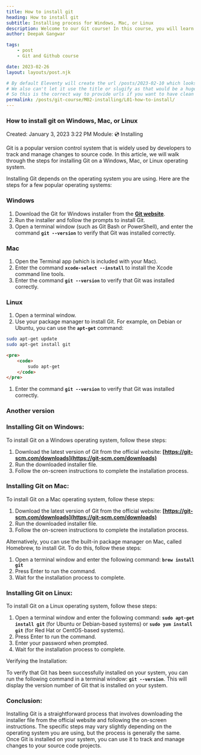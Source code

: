 ```yaml
---
title: How to install git
heading: How to install git
subtitle: Installing process for Windows, Mac, or Linux
description: Welcome to our Git course! In this course, you will learn how to use Git to track and manage changes to your source code projects.
author: Deepak Gangwar

tags: 
    - post
    - Git and Github course

date: 2023-02-26
layout: layouts/post.njk

# By default Eleventy will create the url /posts/2023-02-10 which looks wierd
# We also can't let it use the title or slugify as that would be a huge title
# So this is the correct way to provide urls if you want to have clean urls
permalink: /posts/git-course/M02-installing/L01-how-to-install/
---
```


### How to install git on Windows, Mac, or Linux

Created: January 3, 2023 3:22 PM
Module: 💿 Installing

Git is a popular version control system that is widely used by developers to track and manage changes to source code. In this article, we will walk through the steps for installing Git on a Windows, Mac, or Linux operating system.

Installing Git depends on the operating system you are using. Here are the steps for a few popular operating systems:

### Windows

1. Download the Git for Windows installer from the **[Git website](https://git-scm.com/download/win)**.
2. Run the installer and follow the prompts to install Git.
3. Open a terminal window (such as Git Bash or PowerShell), and enter the command **`git --version`** to verify that Git was installed correctly.

### Mac

1. Open the Terminal app (which is included with your Mac).
2. Enter the command **`xcode-select --install`** to install the Xcode command line tools.
3. Enter the command **`git --version`** to verify that Git was installed correctly.

### Linux

1. Open a terminal window.
2. Use your package manager to install Git. For example, on Debian or Ubuntu, you can use the **`apt-get`** command:

```bash
sudo apt-get update
sudo apt-get install git
```

```html
<pre>
    <code>
        sudo apt-get
    </code>
</pre>
```

1. Enter the command **`git --version`** to verify that Git was installed correctly.

### Another version

### Installing Git on Windows:

To install Git on a Windows operating system, follow these steps:

1. Download the latest version of Git from the official website: **[https://git-scm.com/downloads](https://git-scm.com/downloads)**
2. Run the downloaded installer file.
3. Follow the on-screen instructions to complete the installation process.

### Installing Git on Mac:

To install Git on a Mac operating system, follow these steps:

1. Download the latest version of Git from the official website: **[https://git-scm.com/downloads](https://git-scm.com/downloads)**
2. Run the downloaded installer file.
3. Follow the on-screen instructions to complete the installation process.

Alternatively, you can use the built-in package manager on Mac, called Homebrew, to install Git. To do this, follow these steps:

1. Open a terminal window and enter the following command: **`brew install git`**
2. Press Enter to run the command.
3. Wait for the installation process to complete.

### Installing Git on Linux:

To install Git on a Linux operating system, follow these steps:

1. Open a terminal window and enter the following command: **`sudo apt-get install git`** (for Ubuntu or Debian-based systems) or **`sudo yum install git`** (for Red Hat or CentOS-based systems).
2. Press Enter to run the command.
3. Enter your password when prompted.
4. Wait for the installation process to complete.

Verifying the Installation:

To verify that Git has been successfully installed on your system, you can run the following command in a terminal window: **`git --version`**. This will display the version number of Git that is installed on your system.

### Conclusion:

Installing Git is a straightforward process that involves downloading the installer file from the official website and following the on-screen instructions. The specific steps may vary slightly depending on the operating system you are using, but the process is generally the same. Once Git is installed on your system, you can use it to track and manage changes to your source code projects.